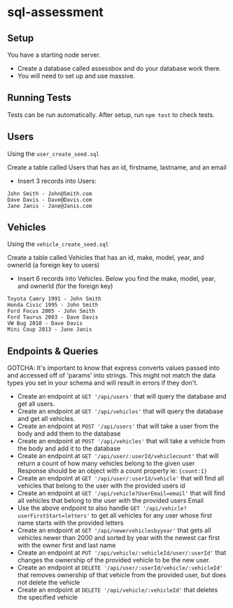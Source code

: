 # sql-assessment

## Setup

You have a starting node server.

* Create a database called assessbox and do your database work there.
* You will need to set up and use massive.

## Running Tests
Tests can be run automatically. After setup, run `npm test` to check tests.

## Users

Using the `user_create_seed.sql`

Create a table called Users that has an id, firstname, lastname, and an email
* Insert 3 records into Users:

```
John Smith - John@Smith.com
Dave Davis - Dave@Davis.com
Jane Janis - Jane@Janis.com
```

## Vehicles

Using the `vehicle_create_seed.sql`

Create a table called Vehicles that has an id, make, model, year, and ownerId (a foreign key to users)

* Insert 6 records into Vehicles.  Below you find the make, model, year, and ownerId (for the foreign key)
```
Toyota Camry 1991 - John Smith
Honda Civic 1995 - John Smith
Ford Focus 2005 - John Smith
Ford Taurus 2003 - Dave Davis
VW Bug 2010 - Dave Davis
Mini Coup 2013 - Jane Janis
```

## Endpoints & Queries
GOTCHA: It's important to know that express converts values passed into and accessed off of 'params' into strings. This might not match the data types you set in your schema and will result in errors if they don't.
* Create an endpoint at `GET '/api/users'` that will query the database and get all users.
* Create an endpoint at `GET '/api/vehicles'` that will query the database and get all vehicles.
* Create an endpoint at `POST '/api/users'` that will take a user from the body and add them to the database
* Create an endpoint at `POST '/api/vehicles'` that will take a vehicle from the body and add it to the database
* Create an endpoint at `GET '/api/user/:userId/vehiclecount'` that will return a count of how many vehicles belong to the given user  
  Response should be an object with a count property ie: `{count:1}`
* Create an endpoint at `GET '/api/user/:userId/vehicle'` that will find all vehicles that belong to the user with the provided users id
* Create an endpoint at `GET '/api/vehicle?UserEmail=email'` that will find all vehicles that belong to the user with the provided users Email
* Use the above endpoint to also handle `GET '/api/vehicle?userFirstStart=letters'` to get all vehicles for any user whose first name starts with the provided letters
* Create an endpoint at `GET '/api/newervehiclesbyyear'` that gets all vehicles newer than 2000 and sorted by year with the newest car first with the owner first and last name
* Create an endpoint at `PUT '/api/vehicle/:vehicleId/user/:userId'` that changes the ownership of the provided vehicle to be the new user.
* Create an endpoint at `DELETE '/api/user/:userId/vehicle/:vehicleId'` that removes ownership of that vehicle from the provided user, but does not delete the vehicle
* Create an endpoint at `DELETE '/api/vehicle/:vehicleId'` that deletes the specified vehicle
